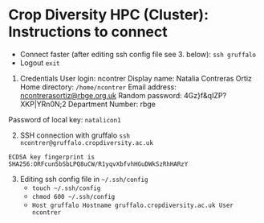 # Crop Diversity HPC (Cluster): Instructions to connect

- Connect faster (after editing ssh config file see 3. below):
	`ssh gruffalo`
- Logout `exit`

1. Credentials
User login: ncontrer
Display name: Natalia Contreras Ortiz
Home directory: `/home/ncontrer`
Email address: ncontrerasortiz@rbge.org.uk
Random password: 4Gz}f&qIZP?XKP|YRn0N;2
Department Number: rbge

Password of local key: `natalicon1`

2. SSH connection with gruffalo 
`ssh ncontrer@gruffalo.cropdiversity.ac.uk`

`ECDSA key fingerprint is SHA256:ORFcun5bSbLPQ8uCW/R1yqvXbfvhHGuDWkSzRhHARzY`

3. Editing ssh config file in `~/.ssh/config`
	- `touch ~/.ssh/config`
	- `chmod 600 ~/.ssh/config`
	- `Host gruffalo
  			Hostname gruffalo.cropdiversity.ac.uk
 			 User ncontrer `
